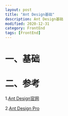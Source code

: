 ```yaml
---
layout: post
title: "Ant Design基础"
description: Ant Design基础
modified: 2020-12-31
category: FrontEnd
tags: [FrontEnd]
---
```


# 一、基础

# 二、参考

1.[Ant Design官网](https://ant.design/index-cn)

2.[Ant Design Pro](https://pro.ant.design/zh-CN)